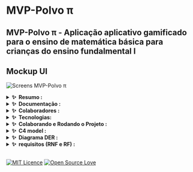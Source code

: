 # MVP-Polvo π

## MVP-Polvo π - Aplicação aplicativo gamificado para o ensino de matemática básica para crianças do ensino fundalmental I

## Mockup UI
![Screens MVP-Polvo π](![Prototype](https://github.com/walissonsilva/quiz-app-kotlin/assets/54041918/59a561b2-0148-47be-9669-382433336eed)
)





<div>
    <details>
        <summary><b>✨&nbsp;&nbsp;Resumo :&nbsp;</b></summary>
        <br />

        Resumo:

        Esse Trabalho de continuação tem como objetivo apresentar um aplicativo
        gamificado para o ensino de matemática básica para crianças com Síndrome
        de Down com foco na faixa etária de 7 a 15 anos. Continuando a implementação 
        dos modulos refenreciados no trabalho de conclusão de curso.
  
</div>


<div>
<details>
    <summary><b>✨&nbsp;&nbsp;Documentação :&nbsp;</b></summary>
    <br/>
    

login developer ucsal:


MVP:
https://www.figma.com/file/8pEWLqAvby8ceTpIJcgYq3/Untitled?type=design&node-id=0-1&mode=design&t=LUkWLnVYxr4h7wmQ-0

Artigos base e referenciais:



</details>
</div>

<div>
<details>
    <summary><b>✨&nbsp;&nbsp;Colaboradores :&nbsp;</b></summary>
    <br/>


[ <img src="https://avatars.githubusercontent.com/u/54041918?s=400&u=9691b69b1b7c46137971d4b2775228007fff85a9&v=4"
    width="50px; " /><br><sub><b>Cristiano Filho</b></sub> ](https://github.com/CristianoFilho)
<br>
[ <img src="https://avatars.githubusercontent.com/u/79553621?v=4" width="50px; " /><br><sub><b>Lucas Augusto</b></sub>
](https://github.com/lucasagw)

[ <img src="https://avatars.githubusercontent.com/u/77082657?v=4" width="50px; " /><br><sub><b>Enzo Santana</b></sub>
](https://github.com/EnzoSAlmeida)
</div>


<div>   
<details>
    <summary><b>✨&nbsp;&nbsp;Tecnologias:&nbsp;</b></summary>
    <br/>

 <a href="https://reactnative.dev/"> <img src="https://img.shields.io/badge/React-61DAFB.svg?style=for-the-badge&logo=React&logoColor=black" alt="React-Native">

 </a>
</details>
</div>

<div>   
<details>
    <summary><b>✨&nbsp;&nbsp;Colaborando e Rodando o Projeto :&nbsp;</b></summary>
    <br/>

## MVP-T21 - Projeto React Native

### Pré-requisitos

Antes de começar, certifique-se de ter atendido aos seguintes requisitos:

- Você instalou a versão mais recente do [Node.js e npm](https://nodejs.org/en/download/)
- Você instalou o [React Native](https://reactnative.dev/docs/environment-setup)
- Você possui uma máquina Windows/Linux/Mac.

### Instalando o MVP-T21

Para instalar o MVP-T21, siga estas etapas:

1. Clone o repositório:
```bash
git clone https://github.com/lucasagw/MVP-T21.git
```

2. Navegue até o diretório do projeto:
```bash
cd MVP-T21
```

3. Instale as dependências:
```bash
npm install
```

### Usando o MVP-T21

Para usar o MVP-T21, siga estas etapas:

1. Inicie o Metro Bundler:
```bash
npx react-native start
```

2. Em uma janela de terminal separada, execute o aplicativo:
```bash
npx react-native run-android
```
ou
```bash
npx react-native run-ios
```
dependendo da sua plataforma.

### Contribuindo para o MVP-T21

Para contribuir para o MVP-T21, siga estas etapas:

1. Faça um fork do repositório.
2. Crie um novo branch: `git checkout -b <nome_do_branch>`.
3. Faça suas alterações e commit: `git commit -m '<mensagem_do_commit>'`
4. Faça push para o branch original: `git push origin <nome_do_projeto>/<local>`
5. Crie o pull request.

Alternativamente, veja a documentação do GitHub sobre [criação de um pull request](https://help.github.com/pt/github/collaborating-with-issues-and-pull-requests/creating-a-pull-request).



### Licença

Este projeto usa a seguinte licença: `MIT Licence`.

</details>
</div>

<div>   
<details>
    <summary><b>✨&nbsp;&nbsp;C4 model :&nbsp;</b></summary>
    <br/>
</details>
</div>
<div>   
<details>
    <summary><b>✨&nbsp;&nbsp;Diagrama DER  :&nbsp;</b></summary>
    <br/>
</details>
</div>
<div>   
<details>
    <summary><b>✨&nbsp;&nbsp;requisitos (RNF e RF) :&nbsp;</b></summary>

| (RF) | Requisitos Fundamentais | (RNF) | Requisitos Não-Funcionais |
| --- | --- | --- | --- |
| 1 | **Perfil Personalizado:** Permitir a criação de perfis personalizados para cada criança, incluindo nível de aprendizado e preferências. | 1 | **Performance Responsiva:** Assegurar que o aplicativo tenha tempos de resposta rápidos e seja responsivo para proporcionar uma experiência fluida. |
| 2 | **Exercícios Interativos:** Apresentar exercícios interativos de matemática básica, como adição, subtração e contagem, com diferentes níveis de dificuldade. | 2 | **Design Lúdico e Colorido:** Utilizar um design lúdico, colorido e amigável para atrair e manter o interesse das crianças. |
| 3 | **Feedback Acessível:** Fornecer feedback visual e sonoro após cada resposta, reforçando o aprendizado de forma positiva. | 3 | **Compatibilidade Multiplataforma:** Desenvolver o aplicativo para funcionar em dispositivos móveis (iOS e Android) e computadores, aumentando sua acessibilidade. |
| 4 | **Interface Intuitiva:** Desenvolver uma interface intuitiva e amigável, com elementos visuais e ícones claros para facilitar a navegação. | 4 | **Disponibilidade Contínua:** Garantir que o aplicativo esteja disponível para uso em todos os dias da semana. |
| 5 | **Progressão Gradual:** Oferecer progressão gradual de dificuldade com base no desempenho individual, adaptando o conteúdo ao ritmo de aprendizado de cada criança. | 5 | **Apoio Multilíngue:** Oferecer suporte a múltiplos idiomas para permitir que crianças de diferentes regiões possam aprender. |
| 6 | **Recompensas e Incentivos:** Introduzir recompensas virtuais, como distintivos e elogios animados, para manter o engajamento e motivar o aprendizado. | 6 | **Segurança e Privacidade:** Implementar medidas de segurança rigorosas para proteger as informações pessoais das crianças e garantir uma experiência segura. |
| 7 | **Acessibilidade:** Garantir que o aplicativo seja acessível, com suporte a opções de contraste, tamanhos de fonte ajustáveis e funcionalidade de leitura de tela. | 7 | **Desafios e Conquistas:** Introduzir desafios extras e conquistas especiais para estimular a busca pelo aprendizado e pela superação pessoal. |
|   |  | 8 | **Monitoramento e Avaliação:** Incorporar ferramentas de monitoramento e avaliação para permitir que educadores e pais acompanhem o progresso das crianças. |
|   |  | 9 | **Customização Individual:** Permitir que educadores e pais personalizem o conteúdo com base nas necessidades e habilidades individuais de cada criança. |
|   |  | 10 | **Interação Afetuosa:** Criar um ambiente de interação afetuosa e encorajadora para estabelecer uma conexão positiva com as crianças. |


   
</details>
</div>
<br>

[![MIT Licence](https://badges.frapsoft.com/os/mit/mit.svg?v=103)](https://github.com/Natalialimac/Tcc) [![Open Source Love](https://badges.frapsoft.com/os/v3/open-source.svg?v=103)](hhttps://github.com/Natalialimac/Tcc)
